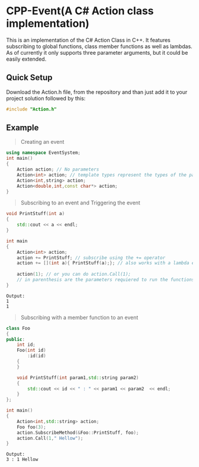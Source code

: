 # CPP-Event(A C# Action class implementation)
This is an implementation of the C# Action Class in C++. It features subscribing to global functions, class member functions as well as lambdas.
As of currently it only supports three parameter arguments, but it could be easily extended. 

## Quick Setup
Download the Action.h file, from the repository and than just add it to your project solution followed by this:
```C++
#include "Action.h"
```

## Example

> Creating an event 
```C++
using namespace EventSystem;
int main()
{
    Action action; // No parameters 
    Action<int> action; // template types represent the types of the parameters
    Action<int,string> action;
    Action<double,int,const char*> action;
}

```

> Subscribing to an event and Triggering the event

```C++
void PrintStuff(int a)
{
    std::cout << a << endl;
}

int main 
{
    Action<int> action;
    action += PrintStuff; // subscribe using the += operator
    action += [](int a){ PrintStuff(a);}; // also works with a lambda expression
    
    action(1); // or you can do action.Call(1);
    // in parenthesis are the parameters requiered to run the functions subscribed to the event
}
```

```
Output:
1
1
```

>Subscribing with a member function to an event

```C++
class Foo
{
public:
	int id;
	Foo(int id)
		:id(id)
	{
	}

	void PrintStuff(int param1,std::string param2)
	{
		std::cout << id << " : " << param1 << param2  << endl;
	}
};

int main()
{
	Action<int,std::string> action;
	Foo foo(3);
	action.SubscribeMethod(&Foo::PrintStuff, foo);
	action.Call(1," Hellow");
}
```

```
Output:
3 : 1 Hellow
``` 
